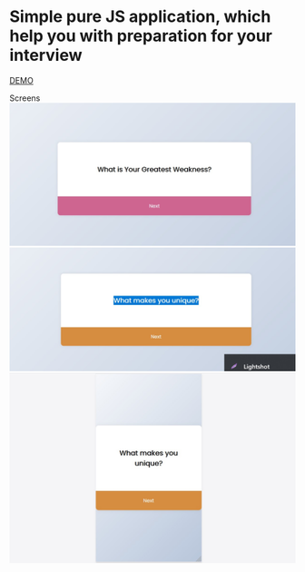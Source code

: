 # Simple pure JS application, which help you with preparation for your interview

[DEMO](https://alexkonichek.github.io/Prepare-for-interview/)

Screens  
![Screens](https://github.com/AlexKonichek/Prepare-for-interview/blob/master/screens/Screenshot_12.jpg)
![Screens](https://github.com/AlexKonichek/Prepare-for-interview/blob/master/screens/Screenshot_14.jpg)
![Screens](https://github.com/AlexKonichek/Prepare-for-interview/blob/master/screens/Screenshot_15.jpg)
